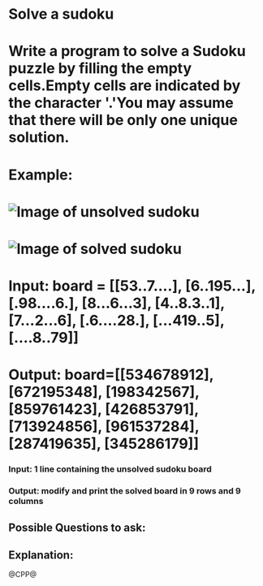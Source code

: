 # Solve a sudoku
# Write a program to solve a Sudoku puzzle by filling the empty cells.Empty cells are indicated by the character '.'You may assume that there will be only one unique solution.
# Example:
# ![Image of unsolved sudoku](http://upload.wikimedia.org/wikipedia/commons/thumb/f/ff/Sudoku-by-L2G-20050714.svg/250px-Sudoku-by-L2G-20050714.svg.png)
# ![Image of solved sudoku](http://upload.wikimedia.org/wikipedia/commons/thumb/3/31/Sudoku-by-L2G-20050714_solution.svg/250px-Sudoku-by-L2G-20050714_solution.svg.png)
# Input: board = [[53..7....], [6..195...], [.98....6.], [8...6...3], [4..8.3..1], [7...2...6], [.6....28.], [...419..5], [....8..79]]
# Output: board=[[534678912], [672195348], [198342567], [859761423], [426853791], [713924856], [961537284], [287419635], [345286179]]
### Input: 1 line containing the unsolved sudoku board
### Output: modify and print the solved board in 9 rows and 9 columns

## Possible Questions to ask:

## Explanation:

@CPP@

